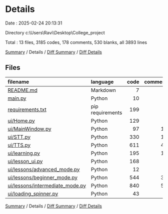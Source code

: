 # Details

Date : 2025-02-24 20:13:31

Directory c:\\Users\\Ravi\\Desktop\\College_project

Total : 13 files,  3185 codes, 178 comments, 530 blanks, all 3893 lines

[Summary](results.md) / Details / [Diff Summary](diff.md) / [Diff Details](diff-details.md)

## Files
| filename | language | code | comment | blank | total |
| :--- | :--- | ---: | ---: | ---: | ---: |
| [README.md](/README.md) | Markdown | 7 | 0 | 0 | 7 |
| [main.py](/main.py) | Python | 10 | 0 | 2 | 12 |
| [requirements.txt](/requirements.txt) | pip requirements | 199 | 0 | 0 | 199 |
| [ui/Home.py](/ui/Home.py) | Python | 129 | 1 | 30 | 160 |
| [ui/MainWindow.py](/ui/MainWindow.py) | Python | 97 | 14 | 23 | 134 |
| [ui/STT.py](/ui/STT.py) | Python | 330 | 12 | 61 | 403 |
| [ui/TTS.py](/ui/TTS.py) | Python | 611 | 47 | 141 | 799 |
| [ui/learning.py](/ui/learning.py) | Python | 195 | 13 | 34 | 242 |
| [ui/lesson_ui.py](/ui/lesson_ui.py) | Python | 168 | 5 | 35 | 208 |
| [ui/lessons/advanced_mode.py](/ui/lessons/advanced_mode.py) | Python | 12 | 0 | 5 | 17 |
| [ui/lessons/beginner_mode.py](/ui/lessons/beginner_mode.py) | Python | 544 | 30 | 63 | 637 |
| [ui/lessons/intermediate_mode.py](/ui/lessons/intermediate_mode.py) | Python | 840 | 55 | 125 | 1,020 |
| [ui/loading_spinner.py](/ui/loading_spinner.py) | Python | 43 | 1 | 11 | 55 |

[Summary](results.md) / Details / [Diff Summary](diff.md) / [Diff Details](diff-details.md)